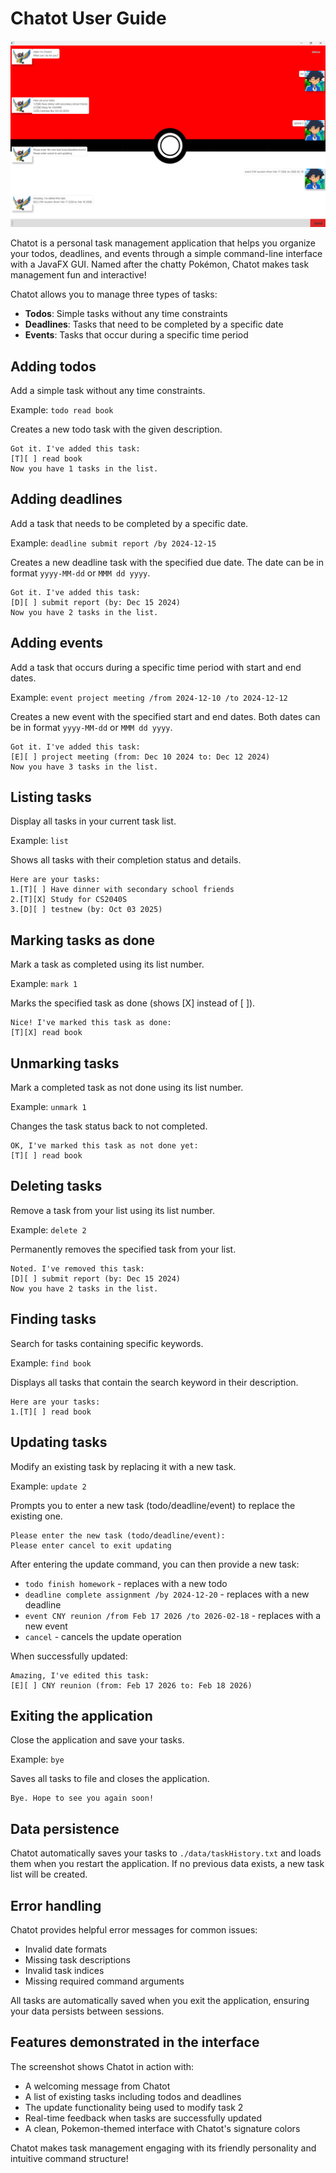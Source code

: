 # Chatot User Guide

![Chatot Interface](Ui.png)

Chatot is a personal task management application that helps you organize your todos, deadlines, and events through a simple command-line interface with a JavaFX GUI. Named after the chatty Pokémon, Chatot makes task management fun and interactive!

Chatot allows you to manage three types of tasks:
- **Todos**: Simple tasks without any time constraints
- **Deadlines**: Tasks that need to be completed by a specific date
- **Events**: Tasks that occur during a specific time period

## Adding todos

Add a simple task without any time constraints.

Example: `todo read book`

Creates a new todo task with the given description.

```
Got it. I've added this task: 
[T][ ] read book
Now you have 1 tasks in the list.
```

## Adding deadlines

Add a task that needs to be completed by a specific date.

Example: `deadline submit report /by 2024-12-15`

Creates a new deadline task with the specified due date. The date can be in format `yyyy-MM-dd` or `MMM dd yyyy`.

```
Got it. I've added this task: 
[D][ ] submit report (by: Dec 15 2024)
Now you have 2 tasks in the list.
```

## Adding events

Add a task that occurs during a specific time period with start and end dates.

Example: `event project meeting /from 2024-12-10 /to 2024-12-12`

Creates a new event with the specified start and end dates. Both dates can be in format `yyyy-MM-dd` or `MMM dd yyyy`.

```
Got it. I've added this task: 
[E][ ] project meeting (from: Dec 10 2024 to: Dec 12 2024)
Now you have 3 tasks in the list.
```

## Listing tasks

Display all tasks in your current task list.

Example: `list`

Shows all tasks with their completion status and details.

```
Here are your tasks: 
1.[T][ ] Have dinner with secondary school friends
2.[T][X] Study for CS2040S
3.[D][ ] testnew (by: Oct 03 2025)
```

## Marking tasks as done

Mark a task as completed using its list number.

Example: `mark 1`

Marks the specified task as done (shows [X] instead of [ ]).

```
Nice! I've marked this task as done:
[T][X] read book
```

## Unmarking tasks

Mark a completed task as not done using its list number.

Example: `unmark 1`

Changes the task status back to not completed.

```
OK, I've marked this task as not done yet:
[T][ ] read book
```

## Deleting tasks

Remove a task from your list using its list number.

Example: `delete 2`

Permanently removes the specified task from your list.

```
Noted. I've removed this task:
[D][ ] submit report (by: Dec 15 2024)
Now you have 2 tasks in the list.
```

## Finding tasks

Search for tasks containing specific keywords.

Example: `find book`

Displays all tasks that contain the search keyword in their description.

```
Here are your tasks: 
1.[T][ ] read book
```

## Updating tasks

Modify an existing task by replacing it with a new task.

Example: `update 2`

Prompts you to enter a new task (todo/deadline/event) to replace the existing one.

```
Please enter the new task (todo/deadline/event):
Please enter cancel to exit updating
```

After entering the update command, you can then provide a new task:
- `todo finish homework` - replaces with a new todo
- `deadline complete assignment /by 2024-12-20` - replaces with a new deadline
- `event CNY reunion /from Feb 17 2026 /to 2026-02-18` - replaces with a new event
- `cancel` - cancels the update operation

When successfully updated:

```
Amazing, I've edited this task:
[E][ ] CNY reunion (from: Feb 17 2026 to: Feb 18 2026)
```

## Exiting the application

Close the application and save your tasks.

Example: `bye`

Saves all tasks to file and closes the application.

```
Bye. Hope to see you again soon!
```

## Data persistence

Chatot automatically saves your tasks to `./data/taskHistory.txt` and loads them when you restart the application. If no previous data exists, a new task list will be created.

## Error handling

Chatot provides helpful error messages for common issues:
- Invalid date formats
- Missing task descriptions
- Invalid task indices
- Missing required command arguments

All tasks are automatically saved when you exit the application, ensuring your data persists between sessions.

## Features demonstrated in the interface

The screenshot shows Chatot in action with:
- A welcoming message from Chatot
- A list of existing tasks including todos and deadlines
- The update functionality being used to modify task 2
- Real-time feedback when tasks are successfully updated
- A clean, Pokemon-themed interface with Chatot's signature colors

Chatot makes task management engaging with its friendly personality and intuitive command structure!